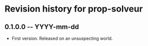 # Revision history for prop-solveur

## 0.1.0.0 -- YYYY-mm-dd

* First version. Released on an unsuspecting world.
